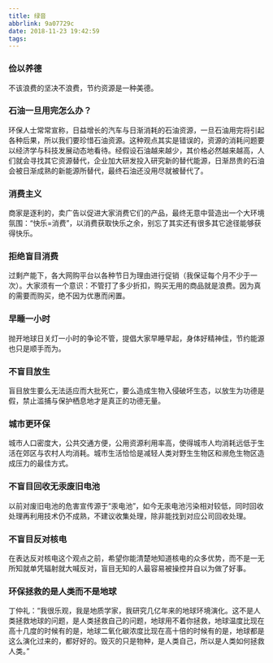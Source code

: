 ```yaml
---
title: 绿音
abbrlink: 9a07729c
date: 2018-11-23 19:42:59
tags:
---
```


### 俭以养德
不该浪费的坚决不浪费，节约资源是一种美德。

### 石油一旦用完怎么办？
环保人士常常宣称，日益增长的汽车与日渐消耗的石油资源，一旦石油用完将引起各种后果，所以我们要珍惜石油资源。这种观点其实是错误的，资源的消耗问题要以经济学与科技发展动态地看待。经假设石油越来越少，其价格必然越来越高，人们就会寻找其它资源替代，企业加大研发投入研究新的替代能源，日渐昂贵的石油会被日渐成熟的新能源所替代，最终石油还没用尽就被替代了。

### 消费主义
商家是逐利的，卖广告以促进大家消费它们的产品，最终无意中营造出一个大环境氛围：“快乐=消费”，以消费获取快乐之余，别忘了其实还有很多其它途径能够获得快乐。

### 拒绝盲目消费
过剩产能下，各大网购平台以各种节日为理由进行促销（我保证每个月不少于一次）。大家须有一个意识：不管打了多少折扣，购买无用的商品就是浪费。因为真的需要而购买，绝不因为优惠而闲置。

### 早睡一小时
抛开地球日关灯一小时的争论不管，提倡大家早睡早起，身体好精神佳，节约能源也只是顺手而为。

### 不盲目放生
盲目放生要么无法适应而大批死亡，要么造成生物入侵破坏生态，以放生为功德是假，禁止滥捕与保护栖息地才是真正的功德无量。

### 城市更环保
城市人口密度大，公共交通方便，公用资源利用率高，使得城市人均消耗远低于生活在郊区与农村人均消耗。城市生活恰恰是减轻人类对野生生物区和濒危生物区造成压力的最佳方式。

### 不盲目回收无汞废旧电池 
以前对废旧电池的危害宣传源于“汞电池”，如今无汞电池污染相对较低，同时回收处理再利用技术仍不成熟，不建议收集处理，除非能找到对应公司回收处理。

### 不盲目反对核电
在表达反对核电这个观点之前，希望你能清楚地知道核电的众多优势，而不是一无所知就单凭辐射就大喊反对，盲目无知的人最容易被操控并自以为做了好事。

### 环保拯救的是人类而不是地球
丁仲礼：“我很乐观，我是地质学家，我研究几亿年来的地球环境演化。这不是人类拯救地球的问题，是人类拯救自己的问题，地球用不着你拯救，地球温度比现在高十几度的时候有的是，地球二氧化碳浓度比现在高十倍的时候有的是，地球都是这么演化过来的，都好好的。毁灭的只是物种，是人类自己，所以是人类如何拯救人类。”


